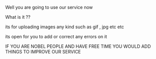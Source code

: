 Well you are going to use our service now 

What is it ??

its for uploading images any kind such as gif , jpg etc etc 

its open for you to add or correct any errors on it

IF YOU ARE NOBEL PEOPLE AND HAVE FREE TIME YOU WOULD ADD THINGS TO IMPROVE OUR SERVICE 
